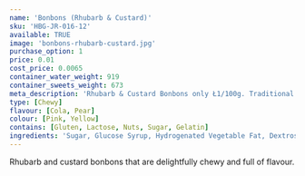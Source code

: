 ```yaml
---
name: 'Bonbons (Rhubarb & Custard)'
sku: 'HBG-JR-016-12'
available: TRUE
image: 'bonbons-rhubarb-custard.jpg'
purchase_option: 1
price: 0.01
cost_price: 0.0065
container_water_weight: 919
container_sweets_weight: 673
meta_description: 'Rhubarb & Custard Bonbons only Ł1/100g. Traditional sweets and more at Humbugs Confectionery Store. Specialists in satisfying your sweet tooth!'
type: [Chewy]
flavour: [Cola, Pear]
colour: [Pink, Yellow]
contains: [Gluten, Lactose, Nuts, Sugar, Gelatin]
ingredients: 'Sugar, Glucose Syrup, Hydrogenated Vegetable Fat, Dextrose, Sorbitol, Citric Acid, Gelatine, Emulsifier: E473, Colours: E120, E100'
---
```

Rhubarb and custard bonbons that are delightfully chewy and full of flavour.